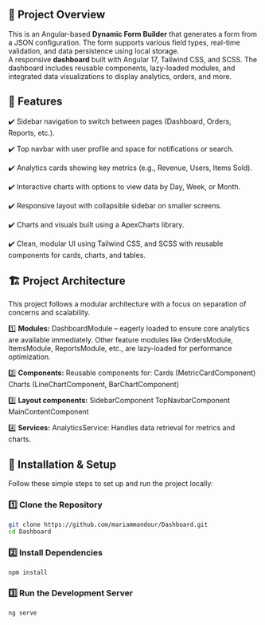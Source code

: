 ## 📌 Project Overview  
This is an Angular-based **Dynamic Form Builder** that generates a form from a JSON configuration. The form supports various field types, real-time validation, and data persistence using local storage.  
A responsive **dashboard** built with Angular 17, Tailwind CSS, and SCSS. The dashboard includes reusable components, lazy-loaded modules, and integrated data visualizations to display analytics, orders, and more.

## 🚀 Features 
✔️ Sidebar navigation to switch between pages (Dashboard, Orders, Reports, etc.).

✔️ Top navbar with user profile and space for notifications or search.

✔️ Analytics cards showing key metrics (e.g., Revenue, Users, Items Sold).

✔️ Interactive charts with options to view data by Day, Week, or Month.

✔️ Responsive layout with collapsible sidebar on smaller screens.

✔️ Charts and visuals built using a ApexCharts library.

✔️ Clean, modular UI using  Tailwind CSS, and SCSS with reusable components for cards, charts, and tables.

## 🏗️ Project Architecture
This project follows a modular architecture with a focus on separation of concerns and scalability.

 1️⃣ **Modules:**  DashboardModule – eagerly loaded to ensure core analytics are available immediately.
Other feature modules like OrdersModule, ItemsModule, ReportsModule, etc., are lazy-loaded for performance optimization.

 2️⃣ **Components:** 
Reusable components for:
Cards (MetricCardComponent)
Charts (LineChartComponent, BarChartComponent)

 3️⃣ **Layout components:** 
SidebarComponent 
TopNavbarComponent
MainContentComponent

4️⃣ **Services:** 
AnalyticsService: Handles data retrieval for metrics and charts.



## 🔧 Installation & Setup  
Follow these simple steps to set up and run the project locally:

### 1️⃣ **Clone the Repository**  
```sh
git clone https://github.com/mariammandour/Dashboard.git
cd Dashboard
```

### 2️⃣ **Install Dependencies**  
```sh
npm install
```

### 3️⃣ **Run the Development Server**  
```sh
ng serve
```